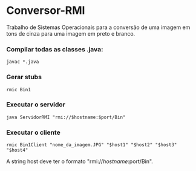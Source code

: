 # Conversor-RMI
Trabalho de Sistemas Operacionais para a conversão de uma imagem em tons de cinza para uma imagem em preto e branco.

### Compilar todas as classes .java:
```
javac *.java
```
### Gerar stubs
```
rmic Bin1
```
### Executar o servidor
```
java ServidorRMI "rmi://$hostname:$port/Bin"
```

### Executar o cliente
```
rmic Bin1Client "nome_da_imagem.JPG" "$host1" "$host2" "$host3" "$host4"
```

A string host deve ter o formato "rmi://$hostname:$port/Bin".


